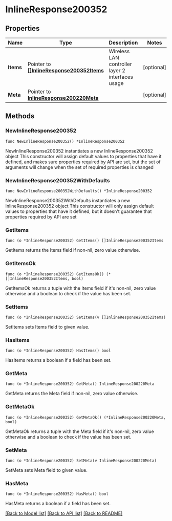 # InlineResponse200352

## Properties

Name | Type | Description | Notes
------------ | ------------- | ------------- | -------------
**Items** | Pointer to [**[]InlineResponse200352Items**](InlineResponse200352Items.md) | Wireless LAN controller layer 2 interfaces usage | [optional] 
**Meta** | Pointer to [**InlineResponse200220Meta**](InlineResponse200220Meta.md) |  | [optional] 

## Methods

### NewInlineResponse200352

`func NewInlineResponse200352() *InlineResponse200352`

NewInlineResponse200352 instantiates a new InlineResponse200352 object
This constructor will assign default values to properties that have it defined,
and makes sure properties required by API are set, but the set of arguments
will change when the set of required properties is changed

### NewInlineResponse200352WithDefaults

`func NewInlineResponse200352WithDefaults() *InlineResponse200352`

NewInlineResponse200352WithDefaults instantiates a new InlineResponse200352 object
This constructor will only assign default values to properties that have it defined,
but it doesn't guarantee that properties required by API are set

### GetItems

`func (o *InlineResponse200352) GetItems() []InlineResponse200352Items`

GetItems returns the Items field if non-nil, zero value otherwise.

### GetItemsOk

`func (o *InlineResponse200352) GetItemsOk() (*[]InlineResponse200352Items, bool)`

GetItemsOk returns a tuple with the Items field if it's non-nil, zero value otherwise
and a boolean to check if the value has been set.

### SetItems

`func (o *InlineResponse200352) SetItems(v []InlineResponse200352Items)`

SetItems sets Items field to given value.

### HasItems

`func (o *InlineResponse200352) HasItems() bool`

HasItems returns a boolean if a field has been set.

### GetMeta

`func (o *InlineResponse200352) GetMeta() InlineResponse200220Meta`

GetMeta returns the Meta field if non-nil, zero value otherwise.

### GetMetaOk

`func (o *InlineResponse200352) GetMetaOk() (*InlineResponse200220Meta, bool)`

GetMetaOk returns a tuple with the Meta field if it's non-nil, zero value otherwise
and a boolean to check if the value has been set.

### SetMeta

`func (o *InlineResponse200352) SetMeta(v InlineResponse200220Meta)`

SetMeta sets Meta field to given value.

### HasMeta

`func (o *InlineResponse200352) HasMeta() bool`

HasMeta returns a boolean if a field has been set.


[[Back to Model list]](../README.md#documentation-for-models) [[Back to API list]](../README.md#documentation-for-api-endpoints) [[Back to README]](../README.md)


